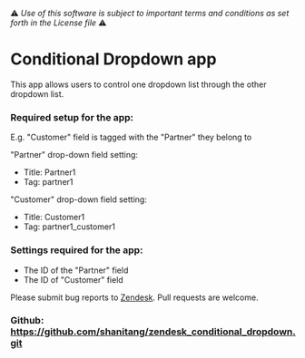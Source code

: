 :warning: *Use of this software is subject to important terms and conditions as set forth in the License file* :warning:

# Conditional Dropdown app

This app allows users to control one dropdown list through the other dropdown list.


### Required setup for the app:

E.g. "Customer" field is tagged with the "Partner" they belong to

"Partner" drop-down field setting:

* Title:	Partner1
* Tag:	partner1

"Customer" drop-down field setting:

* Title:	Customer1
* Tag:	partner1_customer1


### Settings required for the app:

* The ID of the "Partner" field
* The ID of "Customer" field

Please submit bug reports to [Zendesk](https://support.zendesk.com/requests/new). Pull requests are welcome.

### Github: https://github.com/shanitang/zendesk_conditional_dropdown.git


